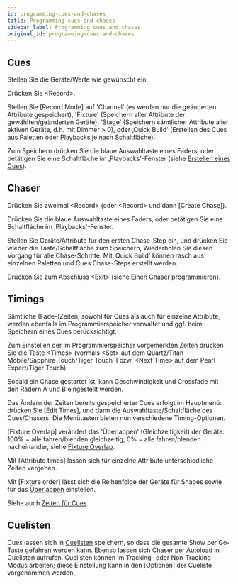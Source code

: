 ```yaml
---
id: programming-cues-and-chases
title: Programming cues and chases
sidebar_label: Programming cues and chases
original_id: programming-cues-and-chases
---
```


## Cues

Stellen Sie die Geräte/Werte wie gewünscht ein.

Drücken Sie \<Record\>.

Stellen Sie \[Record Mode\] auf 'Channel' (es werden nur die geänderten
Attribute gespeichert), 'Fixture' (Speichern aller Attribute der
gewählten/geänderten Geräte), 'Stage' (Speichern sämtlicher Attribute
aller aktiven Geräte, d.h. mit Dimmer \> 0), oder ‚Quick Build'
(Erstellen des Cues aus Paletten oder Playbacks je nach Schaltfläche).

Zum Speichern drücken Sie die blaue Auswahltaste eines Faders, oder
betätigen Sie eine Schaltfläche im ‚Playbacks'-Fenster (siehe [Erstellen eines Cues](../cues/creating-a-cue.md)).

## Chaser

Drücken Sie zweimal \<Record\> (oder \<Record\> und dann \[Create
Chase\]).

Drücken Sie die blaue Auswahltaste eines Faders, oder betätigen Sie eine
Schaltfläche im ‚Playbacks'-Fenster.

Stellen Sie Geräte/Attribute für den ersten Chase-Step ein, und drücken
Sie wieder die Taste/Schaltfläche zum Speichern, Wiederholen Sie diesen
Vorgang für alle Chase-Schritte. Mit ‚Quick Build' können rasch aus
einzelnen Paletten und Cues Chase-Steps erstellt werden.

Drücken Sie zum Abschluss \<Exit\> (siehe [Einen Chaser programmieren](../chases/creating-a-chase.md#einen-chaser-programmieren)).

## Timings

Sämtliche (Fade-)Zeiten, sowohl für Cues als auch für einzelne
Attribute, werden ebenfalls im Programmierspeicher verwaltet und ggf.
beim Speichern eines Cues berücksichtigt.

Zum Einstellen der im Programmierspeicher vorgemerkten Zeiten drücken
Sie die Taste \<Times\> (vormals \<Set\> auf dem Quartz/Titan Mobile/Sapphire
Touch/Tiger Touch II bzw. \<Next Time\> auf dem Pearl Expert/Tiger
Touch).

Sobald ein Chase gestartet ist, kann Geschwindigkeit und Crossfade mit
den Rädern A und B eingestellt werden.

Das Ändern der Zeiten bereits gespeicherter Cues erfolgt im Hauptmenü:
drücken Sie \[Edit Times\], und dann die Auswahltaste/Schaltfläche des
Cues/Chasers. Die Menütasten bieten nun verschiedene Timing-Optionen.

\[Fixture Overlap\] verändert das 'Überlappen' (Gleichzeitigkeit) der
Geräte: 100% = alle fahren/blenden gleichzeitig; 0% = alle
fahren/blenden nacheinander, siehe [Fixture Overlap](../cues/cue-timing.md#einstellen-von-überblendzeiten-und-geräteversatz).

Mit \[Attribute times\] lassen sich für einzelne Attribute
unterschiedliche Zeiten vergeben.

Mit \[Fixture order\] lässt sich die Reihenfolge der Geräte für Shapes
sowie für das [Überlappen](../cues/cue-timing.md#einstellen-von-überblendzeiten-und-geräteversatz) einstellen.

Siehe auch [Zeiten für Cues](../cues/cue-timing.md).

## Cuelisten

Cues lassen sich in [Cuelisten](../cue-lists/creating-a-cue-list.md) 
speichern, so dass die gesamte Show per Go-Taste gefahren werden kann. 
Ebenso lassen sich Chaser per [Autoload](../cue-lists/creating-a-cue-list.md#autoloading-laden-eines-externen-cues) in
Cuelisten aufrufen. Cuelisten können im Tracking- oder
Non-Tracking-Modus arbeiten; diese Einstellung kann in den
\[Optionen\] der Cueliste vorgenommen werden. 
